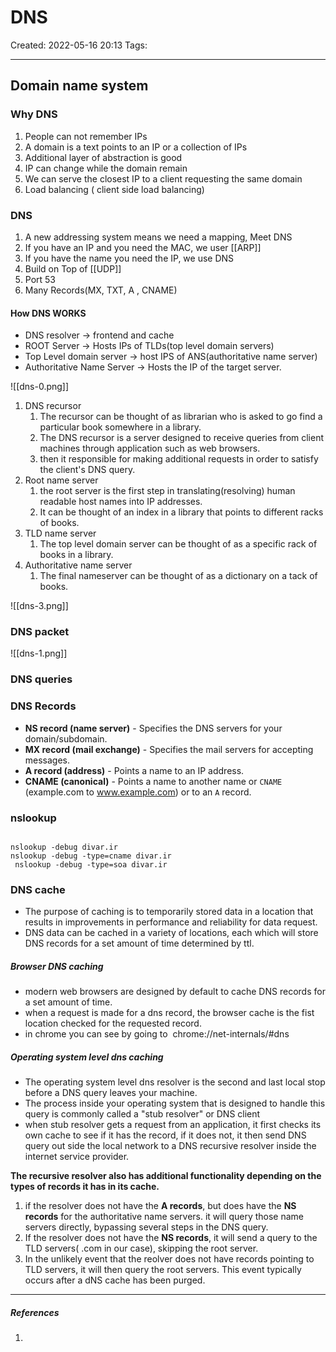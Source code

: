 # DNS
Created: 2022-05-16 20:13
Tags: 
____


## Domain name system

### Why DNS

1. People can not remember IPs
2. A domain is a text points to an IP or a collection of IPs
3. Additional layer of abstraction is good
4. IP can change while the domain remain
5. We can serve the closest IP to a client requesting the same domain
6. Load balancing ( client side load balancing)

### DNS

1. A new addressing system means we need a mapping, Meet DNS
2. If you have an IP and  you need the MAC, we user [[ARP]]
3. If you have the name you need the IP, we use DNS
4. Build on Top of [[UDP]]
5. Port 53
6. Many Records(MX, TXT, A , CNAME)

#### How DNS WORKS

* DNS resolver -> frontend and cache
* ROOT Server -> Hosts IPs of TLDs(top level domain servers)
* Top Level domain server -> host IPS of ANS(authoritative name server)
* Authoritative Name Server -> Hosts the IP of the target server.
 
![[dns-0.png]]

1. DNS recursor
	1. The recursor can be thought of as librarian who is asked to go find a particular book somewhere in a library.
	2. The DNS recursor is a server designed to receive queries from client machines through application such as web browsers.
	3. then it responsible for making additional requests in order to satisfy the client's DNS query.
2. Root name server
	1. the root server is the first step in translating(resolving) human readable host names into IP addresses.
	2. It can be thought of an index in a library that points to different racks of books.
3. TLD name server
	1. The top level domain server can be thought of as a specific rack of books in a library.
4. Authoritative name server
	1. The final nameserver can be thought of as a dictionary on a tack of books.

![[dns-3.png]]




### DNS packet


![[dns-1.png]]


### DNS queries


### DNS Records


* **NS record (name server)** - Specifies the DNS servers for your domain/subdomain.
* **MX record (mail exchange)** - Specifies the mail servers for accepting messages.
* **A record (address)** - Points a name to an IP address.
* **CNAME (canonical)** - Points a name to another name or `CNAME` (example.com to www.example.com) or to an `A` record.


### nslookup

```

nslookup -debug divar.ir
nslookup -debug -type=cname divar.ir
 nslookup -debug -type=soa divar.ir

```


### DNS cache

* The purpose of caching is to temporarily stored data in a location that results in improvements in performance and reliability for data request.
* DNS data can be cached in a variety of locations, each which will store DNS records for a set amount of time determined by ttl.

##### Browser DNS caching

* modern web browsers are designed by default to cache DNS records for a set amount of time.
* when a request is made for a dns record, the browser cache is the fist location checked for the requested record.
* in chrome you can see by going to  chrome://net-internals/#dns


##### Operating system level dns caching

* The operating system level dns resolver is the second and last local stop before a DNS query leaves your machine.
* The process inside your operating system that is designed to handle this query is commonly called a "stub resolver" or DNS client
* when stub resolver gets a request from an application, it first checks its own cache to see if it has the record, if it does not, it then send DNS query out side the local network to a DNS recursive resolver inside the internet service provider.

**The recursive resolver also has additional functionality depending on the types of records it has in its cache.**

1. if the resolver does not have the **A records**, but does have the **NS records** for the authoritative name servers. it will query those name servers directly, bypassing  several steps in the DNS query.
2. If the resolver does not have the **NS records**, it will send a query to the TLD servers( .com in our case), skipping the root server.
3. In the unlikely event that the reolver does not have records pointing to TLD servers, it will then query the root servers. This event typically occurs after a dNS cache has been purged.


_____
##### References
1.

